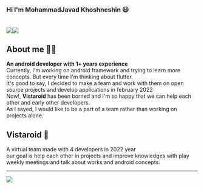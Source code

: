 ### Hi I'm MohammadJavad Khoshneshin 😃  <br><br>
<a href="http://linkedin.com/in/mrkhoshneshin"><img src="https://img.shields.io/badge/LinkedIn-0077B5?style=for-the-badge&logo=linkedin&logoColor=white"/></a><a href="http://instagram.com/mrkhoshneshin"><img src="https://img.shields.io/badge/Instagram-E4405F?style=for-the-badge&logo=instagram&logoColor=white"/></a>
<h2>About me 👨‍💻</h2>
<b>An android developer with <b>1+</b> years experience<br></b>
Currently, I'm working on android framework and trying to learn more concepts. But every time I'm thinking about flutter.<br>
It's good to say, I decided to make a team and work with them on open source projects and develop applications in february 2022 <br>
Now!, <b>Vistaroid</b> has been borned and I'm so happy that we can help each other and early other developers.<br>
As I sayed, I would like to be a part of a team rather than working on projects alone.<br>
<h2>Vistaroid 📱</h2>
A virtual team made with 4 developers in 2022 year<br>
our goal is help each other in projects and improve knowledges with play weekly meetings and talk about works and android concepts.
<hr>
<a href="https://github.com/ghost1372">
<img align="center" src="https://github-readme-stats.vercel.app/api?username=mrkhoshneshin&show_icons=true&count_private=true&include_all_commits=true" /></a>
